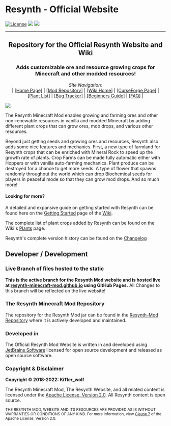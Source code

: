 # Resynth - Official Website
[![License](https://img.shields.io/badge/License-Apache%202.0-blue.svg)](https://opensource.org/licenses/Apache-2.0)
![](http://cf.way2muchnoise.eu/full_303846_downloads.svg)
![](http://cf.way2muchnoise.eu/versions/303846.svg)
<!--[![Codacy Badge](https://api.codacy.com/project/badge/Grade/ef9dde2147974378bb44ac7376a53845)](https://www.codacy.com/app/LMelaia/Resynth-Minecraft-Mod.github.io?utm_source=github.com&amp;utm_medium=referral&amp;utm_content=Resynth-Minecraft-Mod/Resynth-Minecraft-Mod.github.io&amp;utm_campaign=Badge_Grade)-->

---

<div style="text-align: center">
    <h2>Repository for the Official Resynth Website and Wiki</h2>
    <h3>
        Adds customizable ore and resource growing crops for Minecraft
        and other modded resources!
    </h3>
    <p>
        <i>Site Navigation:</i><br> |
        <a href="https://resynth-minecraft-mod.github.io">[Home Page]</a> |
        <a href="https://resynth-minecraft-mod.github.io">[Mod Repository]</a> |
        <a href="https://resynth-minecraft-mod.github.io/pages/wiki/home.html">[Wiki Home]</a> |
        <a href="https://www.curseforge.com/minecraft/mc-mods/resynth/">[CurseForge Page]</a> |
        <a href="https://resynth-minecraft-mod.github.io/pages/wiki/plants.html">[Plant List]</a> |
        <a href="https://github.com/Resynth-Minecraft-Mod/Resynth-Mod/issues">[Bug Tracker]</a> |
        <a href="https://resynth-minecraft-mod.github.io/pages/wiki/getting-started.html">[Beginners Guide]</a> |
        <a href="https://resynth-minecraft-mod.github.io/pages/faq/faq.html">[FAQ]</a> |
    </p>
</div>

![](https://resynth-minecraft-mod.github.io/images/resynth.png)

The Resynth Minecraft Mod enables growing and farming ores and other non-renewable resources in vanilla and modded Minecraft by adding different plant crops that can grow ores, mob drops, and various other resources.

Beyond just getting seeds and growing ores and resources, Resynth also adds some nice features and mechanics. First, a new type of farmland for Resynth crops that can be enriched with Mineral Rock to speed up the growth rate of plants. Crop Farms can be made fully automatic either with Hoppers or with vanilla auto-farming mechanics. Plant produce can be destroyed for a chance to get more seeds. A type of flower that spawns randomly throughout the world which can drop Biochemical seeds for players in peaceful mode so that they can grow mod drops. And so much more!

#### Looking for more?

A detailed and expansive guide on getting started with Resynth can be found here on the [Getting Started](https://resynth-minecraft-mod.github.io/pages/wiki/getting-started.html) page of the [Wiki](https://resynth-minecraft-mod.github.io/pages/wiki/home.html).

The complete list of plant crops added by Resynth can be found on the Wiki's [Plants](https://resynth-minecraft-mod.github.io/pages/wiki/plants.html) page.

Resynth's complete version history can be found on the [Changelog](https://resynth-minecraft-mod.github.io/pages/changelog/changelog.html)

## Developer / Development

### Live Branch of files hosted to the static
<b>This is the active branch for the Resynth Mod website and is hosted live at <a href="https://resynth-minecraft-mod.github.io">resynth-minecraft-mod.github.io</a> using GitHub Pages.</b> All Changes to this branch will be reflected on the live website!

### The Resynth Minecraft Mod Repository
The repository for the Resynth Mod jar can be found in the [Resynth-Mod Repository](https://github.com/Resynth-Minecraft-Mod/Resynth-Mod) where it is actively developed and maintained.

### Developed in
The Official Resynth Mod Website is written in and developed using [JetBrains Software](https://www.jetbrains.com/?from=Resynth-Minecraft-Mod&Website) licensed for open source development and released as open source software.

### Copyright & Disclaimer

**Copyright © 2018-2022: Ki11er_wolf**

The Resynth Minecraft Mod, The Resynth Website, and all related content is licensed under the [Apache License, Version 2.0](https://www.apache.org/licenses/LICENSE-2.0). All Resynth content is open source.

<small>THE RESYNTH MOD, WEBSITE AND ITS RESOURCES ARE PROVIDED AS IS WITHOUT WARRANTIES OR CONDITIONS OF ANY KIND. For more information, view [Clause 7](https://www.apache.org/licenses/LICENSE-2.0#no-warranty) of the Apache License, Version 2.0.</small>
